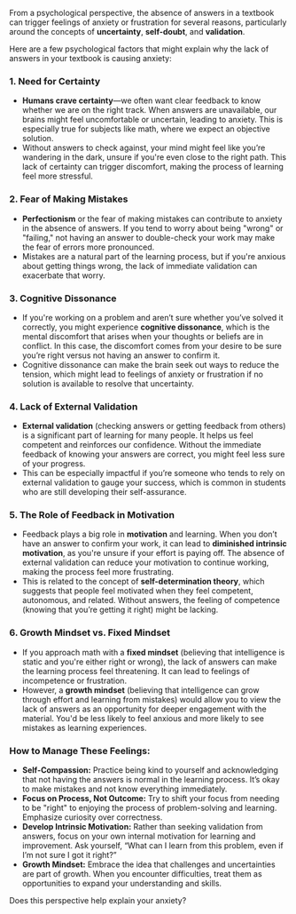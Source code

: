 From a psychological perspective, the absence of answers in a textbook can trigger feelings of anxiety or frustration for several reasons, particularly around the concepts of **uncertainty**, **self-doubt**, and **validation**.

Here are a few psychological factors that might explain why the lack of answers in your textbook is causing anxiety:

### 1. **Need for Certainty**

- **Humans crave certainty**—we often want clear feedback to know whether we are on the right track. When answers are unavailable, our brains might feel uncomfortable or uncertain, leading to anxiety. This is especially true for subjects like math, where we expect an objective solution.
- Without answers to check against, your mind might feel like you’re wandering in the dark, unsure if you're even close to the right path. This lack of certainty can trigger discomfort, making the process of learning feel more stressful.

### 2. **Fear of Making Mistakes**

- **Perfectionism** or the fear of making mistakes can contribute to anxiety in the absence of answers. If you tend to worry about being "wrong" or "failing," not having an answer to double-check your work may make the fear of errors more pronounced.
- Mistakes are a natural part of the learning process, but if you're anxious about getting things wrong, the lack of immediate validation can exacerbate that worry.

### 3. **Cognitive Dissonance**

- If you're working on a problem and aren’t sure whether you’ve solved it correctly, you might experience **cognitive dissonance**, which is the mental discomfort that arises when your thoughts or beliefs are in conflict. In this case, the discomfort comes from your desire to be sure you’re right versus not having an answer to confirm it.
- Cognitive dissonance can make the brain seek out ways to reduce the tension, which might lead to feelings of anxiety or frustration if no solution is available to resolve that uncertainty.

### 4. **Lack of External Validation**

- **External validation** (checking answers or getting feedback from others) is a significant part of learning for many people. It helps us feel competent and reinforces our confidence. Without the immediate feedback of knowing your answers are correct, you might feel less sure of your progress.
- This can be especially impactful if you’re someone who tends to rely on external validation to gauge your success, which is common in students who are still developing their self-assurance.

### 5. **The Role of Feedback in Motivation**

- Feedback plays a big role in **motivation** and learning. When you don’t have an answer to confirm your work, it can lead to **diminished intrinsic motivation**, as you're unsure if your effort is paying off. The absence of external validation can reduce your motivation to continue working, making the process feel more frustrating.
- This is related to the concept of **self-determination theory**, which suggests that people feel motivated when they feel competent, autonomous, and related. Without answers, the feeling of competence (knowing that you’re getting it right) might be lacking.

### 6. **Growth Mindset vs. Fixed Mindset**

- If you approach math with a **fixed mindset** (believing that intelligence is static and you're either right or wrong), the lack of answers can make the learning process feel threatening. It can lead to feelings of incompetence or frustration.
- However, a **growth mindset** (believing that intelligence can grow through effort and learning from mistakes) would allow you to view the lack of answers as an opportunity for deeper engagement with the material. You'd be less likely to feel anxious and more likely to see mistakes as learning experiences.

### How to Manage These Feelings:

- **Self-Compassion:** Practice being kind to yourself and acknowledging that not having the answers is normal in the learning process. It’s okay to make mistakes and not know everything immediately.
- **Focus on Process, Not Outcome:** Try to shift your focus from needing to be "right" to enjoying the process of problem-solving and learning. Emphasize curiosity over correctness.
- **Develop Intrinsic Motivation:** Rather than seeking validation from answers, focus on your own internal motivation for learning and improvement. Ask yourself, “What can I learn from this problem, even if I’m not sure I got it right?”
- **Growth Mindset:** Embrace the idea that challenges and uncertainties are part of growth. When you encounter difficulties, treat them as opportunities to expand your understanding and skills.

Does this perspective help explain your anxiety?